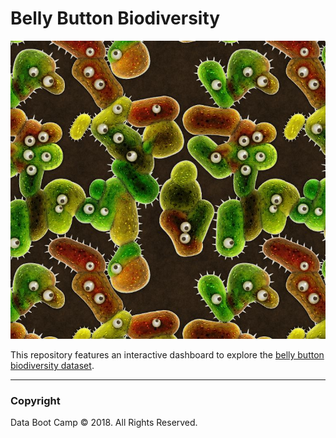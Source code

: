 # Belly Button Biodiversity

![Bacteria by filterforge.com](Images/bacteria_by_filterforgedotcom.jpg)

This repository features an interactive dashboard to explore the [belly button biodiversity dataset](http://robdunnlab.com/projects/belly-button-biodiversity/).

 


 
  
   
   
- - -

### Copyright

Data Boot Camp © 2018. All Rights Reserved.
